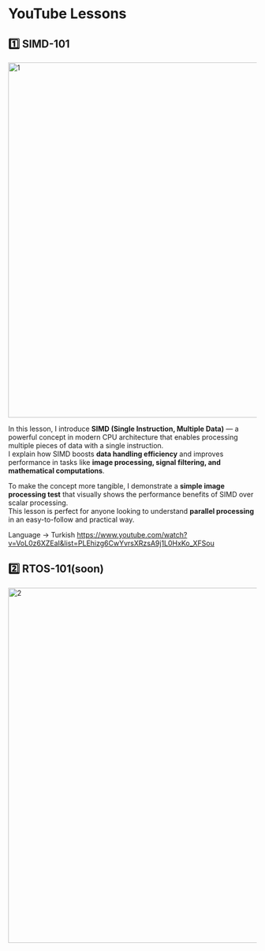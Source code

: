 # YouTube Lessons

## 1️⃣ **SIMD-101**

<img width="1280" height="720" alt="1" src="https://github.com/user-attachments/assets/081a1eb8-dccb-4021-8d02-18696c427a90" />

In this lesson, I introduce **SIMD (Single Instruction, Multiple Data)** — a powerful concept in modern CPU architecture that enables processing multiple pieces of data with a single instruction.  
I explain how SIMD boosts **data handling efficiency** and improves performance in tasks like **image processing, signal filtering, and mathematical computations**.  

To make the concept more tangible, I demonstrate a **simple image processing test** that visually shows the performance benefits of SIMD over scalar processing.  
This lesson is perfect for anyone looking to understand **parallel processing** in an easy-to-follow and practical way.

Language -> Turkish
https://www.youtube.com/watch?v=VoL0z6XZEaI&list=PLEhizg6CwYvrsXRzsA9j1L0HxKo_XFSou

## 2️⃣ **RTOS-101**(soon)
<img width="1280" height="720" alt="2" src="https://github.com/user-attachments/assets/0534ca19-b5fc-4aa1-8949-f833dc14ff3e" />
